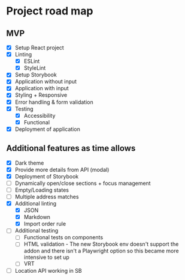 # Project road map

## MVP

- [x] Setup React project
- [x] Linting
  - [x] ESLint
  - [x] StyleLint
- [x] Setup Storybook
- [x] Application without input
- [x] Application with input
- [x] Styling + Responsive
- [x] Error handling & form validation
- [x] Testing
  - [x] Accessibility
  - [x] Functional
- [x] Deployment of application

## Additional features as time allows

- [x] Dark theme
- [x] Provide more details from API  (modal)
- [x] Deployment of Storybook
- [ ] Dynamically open/close sections + focus management
- [ ] Empty/Loading states
- [ ] Multiple address matches
- [x] Additional linting
  - [x] JSON
  - [x] Markdown
  - [x] Import order rule
- [ ] Additional testing
  - [ ] Functional tests on components
  - [ ] HTML validation - The new Storybook env doesn't support the addon and there isn't a Playwright option so this became more intensive to set up
  - [ ] VRT
- [ ] Location API working in SB
